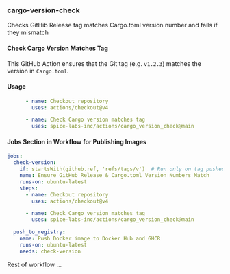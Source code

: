 ### cargo-version-check
Checks GitHib Release tag matches Cargo.toml version number and fails if they mismatch

#### Check Cargo Version Matches Tag
This GitHub Action ensures that the Git tag (e.g. `v1.2.3`) matches the version in `Cargo.toml`.

#### Usage
```yaml
      - name: Checkout repository
        uses: actions/checkout@v4

      - name: Check Cargo version matches tag
        uses: spice-labs-inc/actions/cargo_version_check@main
```
#### Jobs Section in Workflow for Publishing Images
```yaml
jobs:   
  check-version:
    if: startsWith(github.ref, 'refs/tags/v')  # Run only on tag pushes
    name: Ensure GitHub Release & Cargo.toml Version Numbers Match
    runs-on: ubuntu-latest
    steps:
      - name: Checkout repository
        uses: actions/checkout@v4

      - name: Check Cargo version matches tag
        uses: spice-labs-inc/actions/cargo_version_check@main

  push_to_registry:
    name: Push Docker image to Docker Hub and GHCR
    runs-on: ubuntu-latest
    needs: check-version
```
Rest of workflow ...

